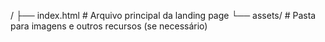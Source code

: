 /
├── index.html  # Arquivo principal da landing page
└── assets/     # Pasta para imagens e outros recursos (se necessário)
